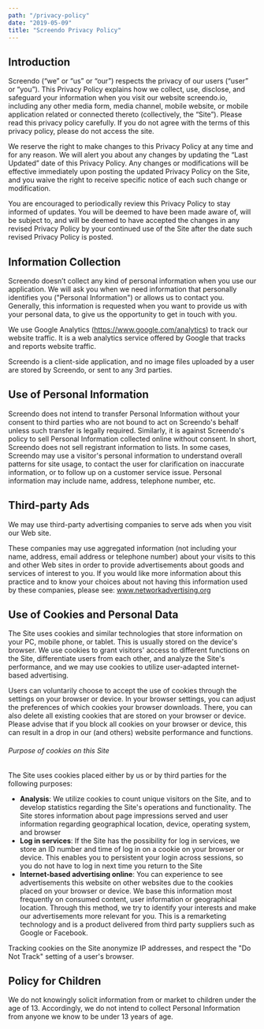 ```yaml
---
path: "/privacy-policy"
date: "2019-05-09"
title: "Screendo Privacy Policy"
---
```


## Introduction

Screendo (“we” or “us” or “our”) respects the privacy of our users (“user” or “you”). This Privacy Policy explains how we collect, use, disclose, and safeguard your information when you visit our website screendo.io, including any other media form, media channel, mobile website, or mobile application related or connected thereto (collectively, the “Site”). Please read this privacy policy carefully. If you do not agree with the terms of this privacy policy, please do not access the site.

We reserve the right to make changes to this Privacy Policy at any time and for any reason. We will alert you about any changes by updating the “Last Updated” date of this Privacy Policy. Any changes or modifications will be effective immediately upon posting the updated Privacy Policy on the Site, and you waive the right to receive specific notice of each such change or modification.

You are encouraged to periodically review this Privacy Policy to stay informed of updates. You will be deemed to have been made aware of, will be subject to, and will be deemed to have accepted the changes in any revised Privacy Policy by your continued use of the Site after the date such revised Privacy Policy is posted.

## Information Collection

Screendo doesn’t collect any kind of personal information when you use our application. We will ask you when we need information that personally identifies you ("Personal Information") or allows us to contact you. Generally, this information is requested when you want to provide us with your personal data, to give us the opportunity to get in touch with you.

We use Google Analytics (https://www.google.com/analytics) to track our website traffic. It is a web analytics service offered by Google that tracks and reports website traffic.

Screendo is a client-side application, and no image files uploaded by a user are stored by Screendo, or sent to any 3rd parties.

## Use of Personal Information

Screendo does not intend to transfer Personal Information without your consent to third parties who are not bound to act on Screendo's behalf unless such transfer is legally required. Similarly, it is against Screendo's policy to sell Personal Information collected online without consent. In short, Screendo does not sell registrant information to lists. In some cases, Screendo may use a visitor's personal information to understand overall patterns for site usage, to contact the user for clarification on inaccurate information, or to follow up on a customer service issue. Personal information may include name, address, telephone number, etc.

## Third-party Ads

We may use third-party advertising companies to serve ads when you visit our Web site.

These companies may use aggregated information (not including your name, address, email address or telephone number) about your visits to this and other Web sites in order to provide advertisements about goods and services of interest to you. If you would like more information about this practice and to know your choices about not having this information used by these companies, please see: www.networkadvertising.org

## Use of Cookies and Personal Data

The Site uses cookies and similar technologies that store information on your PC, mobile phone, or tablet. This is usually stored on the device's browser. We use cookies to grant visitors' access to different functions on the Site, differentiate users from each other, and analyze the Site's performance, and we may use cookies to utilize user-adapted internet-based advertising.

Users can voluntarily choose to accept the use of cookies through the settings on your browser or device. In your browser settings, you can adjust the preferences of which cookies your browser downloads. There, you can also delete all existing cookies that are stored on your browser or device. Please advise that if you block all cookies on your browser or device, this can result in a drop in our (and others) website performance and functions.

###### Purpose of cookies on this Site

The Site uses cookies placed either by us or by third parties for the following purposes:

- **Analysis**: We utilize cookies to count unique visitors on the Site, and to develop statistics regarding the Site's operations and functionality. The Site stores information about page impressions served and user information regarding geographical location, device, operating system, and browser
- **Log in services**: If the Site has the possibility for log in services, we store an ID number and time of log in on a cookie on your browser or device. This enables you to persistent your login across sessions, so you do not have to log in next time you return to the Site
- **Internet-based advertising online**: You can experience to see advertisements this website on other websites due to the cookies placed on your browser or device. We base this information most frequently on consumed content, user information or geographical location. Through this method, we try to identify your interests and make our advertisements more relevant for you. This is a remarketing technology and is a product delivered from third party suppliers such as Google or Facebook.

Tracking cookies on the Site anonymize IP addresses, and respect the "Do Not Track" setting of a user's browser.

## Policy for Children

We do not knowingly solicit information from or market to children under the age of 13. Accordingly, we do not intend to collect Personal Information from anyone we know to be under 13 years of age.
